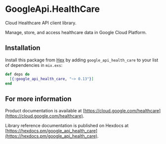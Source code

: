 # GoogleApi.HealthCare

Cloud Healthcare API client library.

Manage, store, and access healthcare data in Google Cloud Platform.

## Installation

Install this package from [Hex](https://hex.pm) by adding
`google_api_health_care` to your list of dependencies in `mix.exs`:

```elixir
def deps do
  [{:google_api_health_care, "~> 0.13"}]
end
```

## For more information

Product documentation is available at [https://cloud.google.com/healthcare](https://cloud.google.com/healthcare).

Library reference documentation is published on Hexdocs at
[https://hexdocs.pm/google_api_health_care](https://hexdocs.pm/google_api_health_care).
